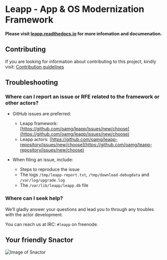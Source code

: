 # Leapp - App & OS Modernization Framework

**Please visit [leapp.readthedocs.io](https://leapp.readthedocs.io)
for more infomation and documenation.**

## Contributing
If you are looking for information about contributing to this project, kindly
visit:
[Contribution guidelines](https://leapp.readthedocs.io/en/latest/contributing.html)


## Troubleshooting

### Where can I report an issue or RFE related to the framework or other actors?
- GitHub issues are preferred:
  - Leapp framework: [https://github.com/oamg/leapp/issues/new/choose](https://github.com/oamg/leapp/issues/new/choose)
  - Leapp actors: [https://github.com/oamg/leapp-repository/issues/new/choose](https://github.com/oamg/leapp-repository/issues/new/choose)

- When filing an issue, include:
  - Steps to reproduce the issue
  - The logs `/tmp/leapp-report.txt`, `/tmp/download-debugdata` and `/var/log/upgrade.log`
  - The `/var/lib/leapp/leapp.db` file

### Where can I seek help?
We’ll gladly answer your questions and lead you to through any troubles with the
actor development.

You can reach us at IRC: `#leapp` on freenode.

## Your friendly Snactor
![Image of Snactor](docs/source/_static/images/snactor256.png)
